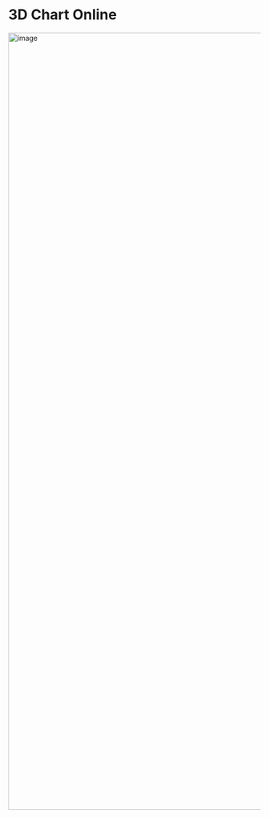# 3D Chart Online
<img width="1552" alt="image" src="https://user-images.githubusercontent.com/93822098/210726677-b2aa5921-2cd9-435a-9e91-a8331875bf57.png">
